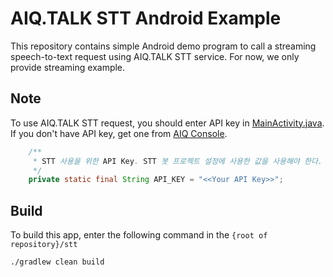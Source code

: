 # AIQ.TALK STT Android Example

This repository contains simple Android demo program to call a streaming speech-to-text request using AIQ.TALK STT service. For now, we only provide streaming example.

## Note

To use AIQ.TALK STT request, you should enter API key in [MainActivity.java](app/src/main/java/aiq/speech/example/android/MainActivity.java). If you don't have API key, get one from [AIQ Console](https://aiq.skelterlabs.com/console).

```java
    /**
     * STT 사용을 위한 API Key. STT 봇 프로젝트 설정에 사용한 값을 사용해야 한다.
     */
    private static final String API_KEY = "<<Your API Key>>";
```

## Build

To build this app, enter the following command in the `{root of repository}/stt`

```bash
./gradlew clean build
```

